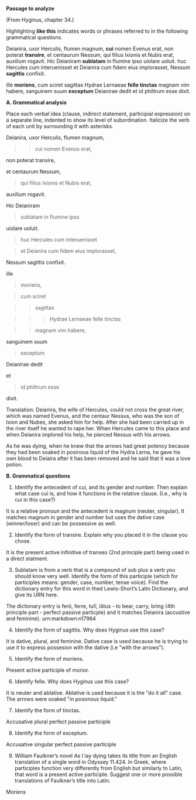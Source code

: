 **Passage to analyze**

(From Hyginus, chapter 34.)

Highlighting **like this** indicates words or phrases referred to in the following grammatical questions.

Deianira, uxor Herculis, flumen magnum, **cui** nomen Evenus erat, non poterat **transire**, et centaurum Nessum, qui filius Ixionis et Nubis erat, auxilium rogavit. Hic Deianiram **sublatam** in flumine ipso uiolare uoluit. huc Hercules cum interuenisset et Deianira cum fidem eius implorasset, Nessum **sagittis** confixit.

ille **moriens**, cum sciret sagittas Hydrae Lernaeae **felle tinctas** magnam vim habere, sanguinem suum **exceptum** Deianirae dedit et id philtrum esse dixit.

**A. Grammatical analysis**

Place each verbal idea (clause, indirect statement, participial expression) on a separate line, indented to show its level of subordination. Italicize the verb of each unit by surrounding it with asterisks.

Deianira, uxor Herculis, flumen magnum, 

>> cui nomen Evenus erat, 

non poterat transire,

et centaurum Nessum, 

> qui filius Ixionis et Nubis erat, 

auxilium rogavit. 

Hic Deianiram 

> sublatam in flumine ipso 

uiolare uoluit. 

> huc Hercules cum interuenisset 

> et Deianira cum fidem eius implorasset, 

Nessum sagittis confixit.

ille 

> moriens, 

> cum sciret 

>> sagittas 

>>> Hydrae Lernaeae felle tinctas 

>> magnam vim habere, 

sanguinem suum 

> exceptum 

Deianirae dedit 

et 

>id philtrum esse 

dixit.

Translation:
Deianira, the wife of Hercules, could not cross the great river, which was named Evenus, and the centaur Nessus, who was the son of Ixion and Nubes, she asked him for help. After she had been carried up in the river itself he wanted to rape her. When Hercules came to this place and when Deianira implored his help, he pierced Nessus with his arrows.

As he was dying, when he knew that the arrows had great potency because they had been soaked in posinous liquid of the Hydra Lerna, he gave his own blood to Deiaira after it has been removed and he said that it was a love potion.



**B. Grammatical questions**

1. Identify the antecedent of cui, and its gender and number. Then explain what case cui is, and how it functions in the relative clause. (I.e., why is cui in this case?)

It is a relative pronoun and the antecedent is magnum (neuter, singular). It matches magnum in gender and number but uses the dative case (winner/loser) and can be possessive as well.

2. Identify the form of transire. Explain why you placed it in the clause you chose.

It is the present active infinitive of transeo (2nd principle part) being used in a direct statment.

3. Sublatam is from a verb that is a compound of sub plus a verb you should know very well. Identify the form of this participle (which for participles means: gender, case, number, tense voice). Find the dictionary entry for this word in thed Lewis-Short’s Latin Dictionary, and give its URN here.

The dictionary entry is ferō, ferre, tulī, lātus - to bear, carry, bring (4th principle part - perfect passive particple) and it matches Deianira (accustive and feminine). urn:markdown:n17964

4. Identify the form of sagittis. Why does Hyginus use this case?

It is dative, plural, and feminine. Dative case is used because he is trying to use it to express possesion with the dative (i.e "with the arrows").

5. Identify the form of moriens.

Present active participle of morior.

6. Identify felle. Why does Hyginus use this case?

It is neuter and ablative. Ablative is used because it is the "do it all" case. The arrows were soaked "in posonous liquid."

7. Identify the form of tinctas.

Accusative plural perfect passive participle

8. Identify the form of exceptum.

Accusative singular perfect passive participle

9. William Faulkner’s novel As I lay dying takes its title from an English translation of a single word in Odyssey 11.424. In Greek, where participles function very differently from English but similarly to Latin, that word is a present active participle. Suggest one or more possible translations of Faulkner’s title into Latin.

Moriens
